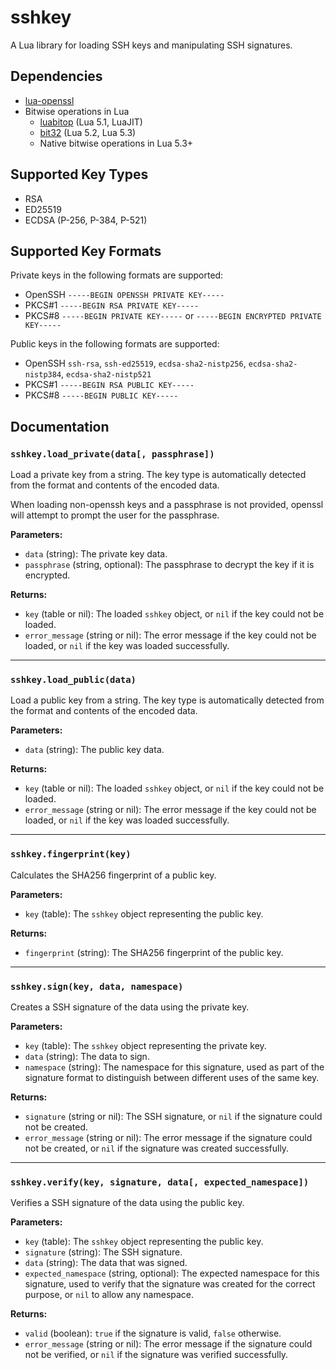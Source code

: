 
# sshkey

A Lua library for loading SSH keys and manipulating SSH signatures.

## Dependencies

- [lua-openssl](https://github.com/zhaozg/lua-openssl)
- Bitwise operations in Lua
  - [luabitop](https://bitop.luajit.org/) (Lua 5.1, LuaJIT)
  - [bit32](https://www.lua.org/manual/5.2/manual.html#6.7) (Lua 5.2, Lua 5.3)
  - Native bitwise operations in Lua 5.3+

## Supported Key Types

- RSA
- ED25519
- ECDSA (P-256, P-384, P-521)

## Supported Key Formats

Private keys in the following formats are supported:

- OpenSSH `-----BEGIN OPENSSH PRIVATE KEY-----`
- PKCS#1 `-----BEGIN RSA PRIVATE KEY-----`
- PKCS#8 `-----BEGIN PRIVATE KEY-----` or `-----BEGIN ENCRYPTED PRIVATE KEY-----`

Public keys in the following formats are supported:

- OpenSSH `ssh-rsa`, `ssh-ed25519`, `ecdsa-sha2-nistp256`, `ecdsa-sha2-nistp384`, `ecdsa-sha2-nistp521`
- PKCS#1 `-----BEGIN RSA PUBLIC KEY-----`
- PKCS#8 `-----BEGIN PUBLIC KEY-----`

## Documentation

### `sshkey.load_private(data[, passphrase])`

Load a private key from a string. The key type is automatically detected from the format and contents of the encoded data.

When loading non-openssh keys and a passphrase is not provided, openssl will attempt to prompt the user for the passphrase.

**Parameters:**

- `data` (string): The private key data.
- `passphrase` (string, optional): The passphrase to decrypt the key if it is encrypted.

**Returns:**

- `key` (table or nil): The loaded `sshkey` object, or `nil` if the key could not be loaded.
- `error_message` (string or nil): The error message if the key could not be loaded, or `nil` if the key was loaded successfully.

----

### `sshkey.load_public(data)`

Load a public key from a string. The key type is automatically detected from the format and contents of the encoded data.

**Parameters:**

- `data` (string): The public key data.

**Returns:**

- `key` (table or nil): The loaded `sshkey` object, or `nil` if the key could not be loaded.
- `error_message` (string or nil): The error message if the key could not be loaded, or `nil` if the key was loaded successfully.

----

### `sshkey.fingerprint(key)`

Calculates the SHA256 fingerprint of a public key.

**Parameters:**

- `key` (table): The `sshkey` object representing the public key.

**Returns:**

- `fingerprint` (string): The SHA256 fingerprint of the public key.

----

### `sshkey.sign(key, data, namespace)`

Creates a SSH signature of the data using the private key.

**Parameters:**

- `key` (table): The `sshkey` object representing the private key.
- `data` (string): The data to sign.
- `namespace` (string): The namespace for this signature, used as part of the signature format to distinguish between different uses of the same key.

**Returns:**

- `signature` (string or nil): The SSH signature, or `nil` if the signature could not be created.
- `error_message` (string or nil): The error message if the signature could not be created, or `nil` if the signature was created successfully.

----

### `sshkey.verify(key, signature, data[, expected_namespace])`

Verifies a SSH signature of the data using the public key.

**Parameters:**

- `key` (table): The `sshkey` object representing the public key.
- `signature` (string): The SSH signature.
- `data` (string): The data that was signed.
- `expected_namespace` (string, optional): The expected namespace for this signature, used to verify that the signature was created for the correct purpose, or `nil` to allow any namespace.

**Returns:**

- `valid` (boolean): `true` if the signature is valid, `false` otherwise.
- `error_message` (string or nil): The error message if the signature could not be verified, or `nil` if the signature was verified successfully.
